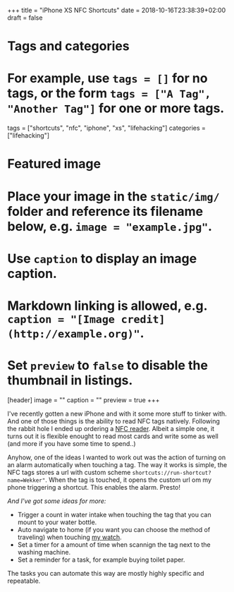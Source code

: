 +++
title = "iPhone XS NFC Shortcuts"
date = 2018-10-16T23:38:39+02:00
draft = false

# Tags and categories
# For example, use `tags = []` for no tags, or the form `tags = ["A Tag", "Another Tag"]` for one or more tags.
tags = ["shortcuts", "nfc", "iphone", "xs", "lifehacking"]
categories = ["lifehacking"]

# Featured image
# Place your image in the `static/img/` folder and reference its filename below, e.g. `image = "example.jpg"`.
# Use `caption` to display an image caption.
#   Markdown linking is allowed, e.g. `caption = "[Image credit](http://example.org)"`.
# Set `preview` to `false` to disable the thumbnail in listings.
[header]
image = ""
caption = ""
preview = true
+++

I've recently gotten a new iPhone and with it some more stuff to tinker with. And one of those things is the ability to read NFC tags natively. Following the rabbit hole I ended up ordering a <a href="https://www.acs.com.hk/en/products/403/acr1255u-j1-secure-bluetooth%C2%AE-nfc-reader/">NFC reader</a>. Albeit a simple one, it turns out it is flexible enought to read most cards and write some as well (and more if you have some time to spend..)

Anyhow, one of the ideas I wanted to work out was the action of turning on an alarm automatically when touching a tag. The way it works is simple, the NFC tags stores a url with custom scheme <code>shortcuts://run-shortcut?name=Wekker"</code>. When the tag is touched, it opens the custom url om my phone triggering a shortcut. This enables the alarm. Presto!

<i>And I've got some ideas for more:</i>   

- Trigger a count in water intake when touching the tag that you can mount to your water bottle.
- Auto navigate to home (if you want you can choose the method of traveling) when touching <a href="http://casiomod.club/">my watch</a>.  
- Set a timer for a amount of time when scannign the tag next to the washing machine.
- Set a reminder for a task, for example buying toilet paper.

The tasks you can automate this way are mostly highly specific and repeatable.
